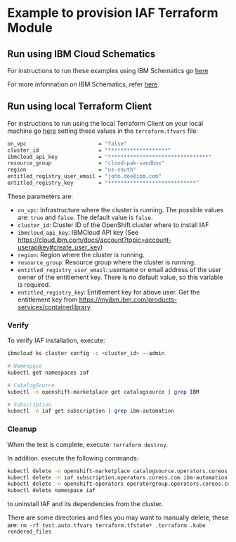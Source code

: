 # Example to provision IAF Terraform Module

## Run using IBM Cloud Schematics

For instructions to run these examples using IBM Schematics go [here](../Using_Schematics.md)

For more information on IBM Schematics, refer [here](https://cloud.ibm.com/docs/schematics?topic=schematics-get-started-terraform).

## Run using local Terraform Client

For instructions to run using the local Terraform Client on your local machine go [here](../../Using_Terraform.md)
setting these values in the `terraform.tfvars` file:

```bash
on_vpc                       = "false"
cluster_id                   = "*******************"
ibmcloud_api_key             = "********************************"
resource_group               = "cloud-pak-sandbox"
region                       = "us-south"
entitled_registry_user_email = "john.doe@ibm.com"
entitled_registry_key        = "****************************"
```

These parameters are:

- `on_vpc`: Infrastructure where the cluster is running. The possible values are: `true` and `false`. The default value is `false`.
- `cluster_id`: Cluster ID of the OpenShift cluster where to install IAF
- `ibmcloud_api_key`: IBMCloud API key (See https://cloud.ibm.com/docs/account?topic=account-userapikey#create_user_key)
- `region`: Region where the cluster is running.
- `resource_group`: Resource group where the cluster is running.
- `entitled_registry_user_email`: username or email address of the user owner of the entitlement key. There is no default value, so this variable is required.
- `entitled_registry_key`: Entitlement key for above user. Get the entitlement key from https://myibm.ibm.com/products-services/containerlibrary

### Verify

To verify IAF installation, execute:

```bash
ibmcloud ks cluster config -c <cluster_id> --admin

# Namespace
kubectl get namespaces iaf

# CatalogSource
kubectl -n openshift-marketplace get catalogsource | grep IBM

# Subscription
kubectl -n iaf get subscription | grep ibm-automation
```
### Cleanup

When the test is complete, execute: `terraform destroy`.

In addition. execute the following commands:

```bash
kubectl delete -n openshift-marketplace catalogsource.operators.coreos.com opencloud-operators
kubectl delete -n iaf subscription.operators.coreos.com ibm-automation
kubectl delete -n openshift-operators operatorgroup.operators.coreos.com iaf-group
kubectl delete namespace iaf
```

to uninstall IAF and its dependencies from the cluster.

There are some directories and files you may want to manually delete, these are: `rm -rf test.auto.tfvars terraform.tfstate* .terraform .kube rendered_files`
